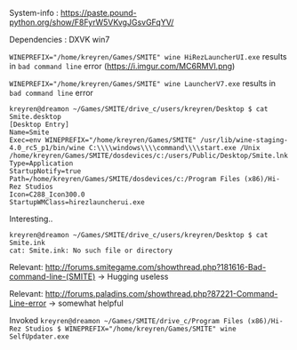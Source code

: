 System-info : https://paste.pound-python.org/show/F8FyrW5VKvgJGsvGFqYV/

Dependencies : DXVK win7

`WINEPREFIX="/home/kreyren/Games/SMITE" wine HiRezLauncherUI.exe` results in `bad command line` error (https://i.imgur.com/MC6RMVl.png)

`WINEPREFIX="/home/kreyren/Games/SMITE" wine LauncherV7.exe` results in `bad command line` error 

```
kreyren@dreamon ~/Games/SMITE/drive_c/users/kreyren/Desktop $ cat Smite.desktop 
[Desktop Entry]
Name=Smite
Exec=env WINEPREFIX="/home/kreyren/Games/SMITE" /usr/lib/wine-staging-4.0_rc5_p1/bin/wine C:\\\\windows\\\\command\\\\start.exe /Unix /home/kreyren/Games/SMITE/dosdevices/c:/users/Public/Desktop/Smite.lnk
Type=Application
StartupNotify=true
Path=/home/kreyren/Games/SMITE/dosdevices/c:/Program Files (x86)/Hi-Rez Studios
Icon=C288_Icon300.0
StartupWMClass=hirezlauncherui.exe
```
Interesting..

```
kreyren@dreamon ~/Games/SMITE/drive_c/users/kreyren/Desktop $ cat Smite.ink
cat: Smite.ink: No such file or directory
```

Relevant: http://forums.smitegame.com/showthread.php?181616-Bad-command-line-(SMITE) -> Hugging useless

Relevant: http://forums.paladins.com/showthread.php?87221-Command-Line-error -> somewhat helpful

Invoked `kreyren@dreamon ~/Games/SMITE/drive_c/Program Files (x86)/Hi-Rez Studios $ WINEPREFIX="/home/kreyren/Games/SMITE" wine SelfUpdater.exe`
